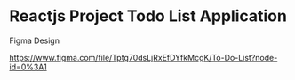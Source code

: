 # Reactjs Project Todo List Application

Figma Design

https://www.figma.com/file/Tptg70dsLjRxEfDYfkMcgK/To-Do-List?node-id=0%3A1

